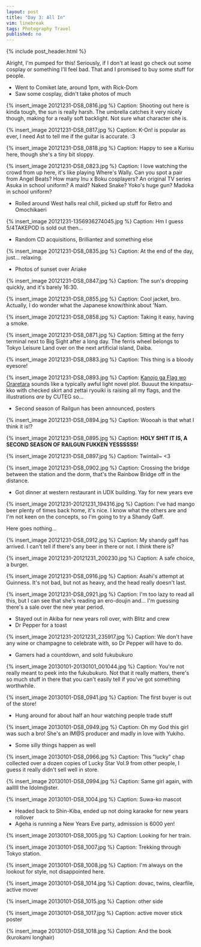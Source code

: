 ```yaml
---
layout: post
title: "Day 3: All In"
vim: linebreak
tags: Photography Travel
published: no
---
```


{% include post_header.html %}

Alright, I'm pumped for this! Seriously, if I don't at least go check out some cosplay or something I'll feel bad. That and I promised to buy some stuff for people.


 * Went to Comiket late, around 1pm, with Rick-Dom
 * Saw some cosplay, didn't take photos of much


{% insert_image 20121231-DS8_0816.jpg %}
Caption: Shooting out here is kinda tough, the sun is really harsh. The umbrella catches it very nicely though, making for a really soft backlight. Not sure what character she is.

{% insert_image 20121231-DS8_0817.jpg %}
Caption: K-On! is popular as ever, I need Ast to tell me if the guitar is accurate. :3

{% insert_image 20121231-DS8_0818.jpg %}
Caption: Happy to see a Kurisu here, though she's a tiny bit sloppy.

{% insert_image 20121231-DS8_0823.jpg %}
Caption: I love watching the crowd from up here, it's like playing Where's Wally. Can you spot a pair from Angel Beats? How many Inu x Boku cosplayers? An original TV series Asuka in school uniform? A maid? Naked Snake? Yoko's huge gun? Madoka in school uniform?

 * Rolled around West halls real chill, picked up stuff for Retro and Omochikaeri

{% insert_image 20121231-1356936274045.jpg %}
Caption: Hm I guess 5/4TAKEPOD is sold out then...

 * Random CD acquisitions, Brilliantez and something else

{% insert_image 20121231-DS8_0835.jpg %}
Caption: At the end of the day, just... relaxing.

 * Photos of sunset over Ariake

{% insert_image 20121231-DS8_0847.jpg %}
Caption: The sun's dropping quickly, and it's barely 16:30.

{% insert_image 20121231-DS8_0855.jpg %}
Caption: Cool jacket, bro. Actually, I do wonder what the Japanese know/think about 'Nam.

{% insert_image 20121231-DS8_0858.jpg %}
Caption: Taking it easy, having a smoke.

{% insert_image 20121231-DS8_0871.jpg %}
Caption: Sitting at the ferry terminal next to Big Sight after a long day. The ferris wheel belongs to Tokyo Leisure Land over on the next artificial island, Daiba.

{% insert_image 20121231-DS8_0883.jpg %}
Caption: This thing is a bloody eyesore!

{% insert_image 20121231-DS8_0893.jpg %}
Caption: [Kanojo ga Flag wo Oraretara](http://anidb.net/perl-bin/animedb.pl?show=anime&aid=9524) sounds like a typically awful light novel plot. Buuuut the kinpatsu-kko with checked skirt and zettai ryouiki is raising all my flags, and the illustrations *are* by CUTEG so...

 * Second season of Railgun has been announced, posters

{% insert_image 20121231-DS8_0894.jpg %}
Caption: Woooah is that what I think it is!?

{% insert_image 20121231-DS8_0895.jpg %}
Caption: **HOLY SHIT IT IS, A SECOND SEASON OF RAILGUN FUKKEN YESSSSSS!**

{% insert_image 20121231-DS8_0897.jpg %}
Caption: Twintail~ <3

{% insert_image 20121231-DS8_0902.jpg %}
Caption: Crossing the bridge between the station and the dorm, that's the Rainbow Bridge off in the distance.

 * Got dinner at western restaurant in UDX building. Yay for new years eve

{% insert_image 20121231-20121231_194316.jpg %}
Caption: I've had mango beer plenty of times back home, it's nice. I know what the others are and I'm not keen on the concepts, so I'm going to try a Shandy Gaff.

Here goes nothing...

{% insert_image 20121231-DS8_0912.jpg %}
Caption: My shandy gaff has arrived. I can't tell if there's any beer in there or not. I *think* there is?

{% insert_image 20121231-20121231_200230.jpg %}
Caption: A safe choice, a burger.

{% insert_image 20121231-DS8_0916.jpg %}
Caption: Asahi's attempt at Guinness. It's not bad, but not as heavy, and the head really doesn't last.

{% insert_image 20121231-DS8_0921.jpg %}
Caption: I'm too lazy to read all this, but I can see that she's reading an ero-doujin and... I'm guessing there's a sale over the new year period.

 * Stayed out in Akiba for new years roll over, with Blitz and crew
 * Dr Pepper for a toast

{% insert_image 20121231-20121231_235917.jpg %}
Caption: We don't have any wine or champagne to celebrate with, so Dr Pepper will have to do.

 * Gamers had a countdown, and sold fukubukuro

{% insert_image 20130101-20130101_001044.jpg %}
Caption: You're not really meant to peek into the fukubukuro. Not that it really matters, there's so much stuff in there that you can't easily tell if you've got something worthwhile.

{% insert_image 20130101-DS8_0941.jpg %}
Caption: The first buyer is out of the store!

 * Hung around for about half an hour watching people trade stuff

{% insert_image 20130101-DS8_0949.jpg %}
Caption: Oh my God this girl was such a bro! She's an IM@S producer and madly in love with Yukiho.

 * Some silly things happen as well

{% insert_image 20130101-DS8_0966.jpg %}
Caption: This "lucky" chap collected over a dozen copies of Lucky Star Vol.9 from other people, I guess it really didn't sell well in store.

{% insert_image 20130101-DS8_0994.jpg %}
Caption: Same girl again, with aalllll the Idolm@ster.

{% insert_image 20130101-DS8_1004.jpg %}
Caption: Suwa-ko mascot

 * Headed back to Shin-Kiba, ended up not doing karaoke for new years rollover
 * Ageha is running a New Years Eve party, admission is 6000 yen!

{% insert_image 20130101-DS8_1005.jpg %}
Caption: Looking for her train.

{% insert_image 20130101-DS8_1007.jpg %}
Caption: Trekking through Tokyo station.

{% insert_image 20130101-DS8_1008.jpg %}
Caption: I'm always on the lookout for style, not disappointed here.

{% insert_image 20130101-DS8_1014.jpg %}
Caption: dovac, twins, clearfile, active mover

{% insert_image 20130101-DS8_1015.jpg %}
Caption: other side

{% insert_image 20130101-DS8_1017.jpg %}
Caption: active mover stick poster

{% insert_image 20130101-DS8_1018.jpg %}
Caption: And the book (kurokami longhair)

